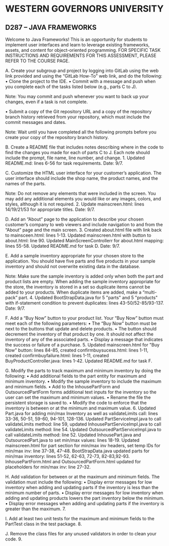 # WESTERN GOVERNORS UNIVERSITY 
## D287 – JAVA FRAMEWORKS
Welcome to Java Frameworks! This is an opportunity for students to implement user interfaces and learn to leverage existing frameworks, assets, and content for object-oriented programming.
FOR SPECIFIC TASK INSTRUCTIONS AND REQUIREMENTS FOR THIS ASSESSMENT, PLEASE REFER TO THE COURSE PAGE.

A.  Create your subgroup and project by logging into GitLab using the web link provided and using the “GitLab How-To” web link, and do the following:
•  Clone the project to the IDE.
•  Commit with a message and push when you complete each of the tasks listed below (e.g., parts C to J).

Note: You may commit and push whenever you want to back up your changes, even if a task is not complete.

•  Submit a copy of the Git repository URL and a copy of the repository branch history retrieved from your repository, which must include the commit messages and dates.

Note: Wait until you have completed all the following prompts before you create your copy of the repository branch history.

B.  Create a README file that includes notes describing where in the code to find the changes you made for each of parts C to J. Each note should include the prompt, file name, line number, and change.
    1. Updated README.md: lines 6-56 for task requirements. Date: 9/7.

C.  Customize the HTML user interface for your customer’s application. The user interface should include the shop name, the product names, and the names of the parts.

Note: Do not remove any elements that were included in the screen. You may add any additional elements you would like or any images, colors, and styles, although it is not required.
    2. Update mainscreen.html: lines 14/19/21/53 for appropriate titles. Date: 9/7.

D.  Add an “About” page to the application to describe your chosen customer’s company to web viewers and include navigation to and from the “About” page and the main screen.
    3. Created about.html file with link back to mainsceen.html: lines 1-13. Updated mainscreen.html with button to about.html: line 90. Updated MainScreenControllerr for about.html mapping: lines 55-58. Updated README.md for task D. Date: 9/7.

E.  Add a sample inventory appropriate for your chosen store to the application. You should have five parts and five products in your sample inventory and should not overwrite existing data in the database.

Note: Make sure the sample inventory is added only when both the part and product lists are empty. When adding the sample inventory appropriate for the store, the inventory is stored in a set so duplicate items cannot be added to your products. When duplicate items are added, make a “multi-pack” part.
    4. Updated BootStrapData.java for 5 "parts" and 5 "products" with if-statement condition to prevent duplicates: lines 43-50/52-85/93-137. Date: 9/7.

F.  Add a “Buy Now” button to your product list. Your “Buy Now” button must meet each of the following parameters:
•  The “Buy Now” button must be next to the buttons that update and delete products.
•  The button should decrement the inventory of that product by one. It should not affect the inventory of any of the associated parts.
•  Display a message that indicates the success or failure of a purchase.
    5. Updated mainscreen.html for "Buy Now" button: lines 84-85, created confirmbuysucess.html: lines 1-11, created confirmbuyfailure.html: lines 1-11, created BuyProductController.java: lines 1-42. Updated README.md for task F.

G.  Modify the parts to track maximum and minimum inventory by doing the following:
•  Add additional fields to the part entity for maximum and minimum inventory.
•  Modify the sample inventory to include the maximum and minimum fields.
•  Add to the InhousePartForm and OutsourcedPartForm forms additional text inputs for the inventory so the user can set the maximum and minimum values.
•  Rename the file the persistent storage is saved to.
•  Modify the code to enforce that the inventory is between or at the minimum and maximum value.
    6. Updated Part.java for adding min/max Inventory as well as validateLimits call: lines 33-36, 50-51, 59-60, 94-101, 128-136. Updated PartServiceImpl.java to call validateLimits method: line 59, updated InhousePartServiceImpl.java to call validateLimits method: line 54. Updated OutsourcedPartServiceImpl.java to call validateLimits method: line 52. Updated InhousePart.java and OutsourcedPart.java to set min/max values: lines 18-19. Updated mainscreen.html for part section for min/max inv headers, set temp IDs for min/max inv: line 37-38, 47-48. BootStrapData.java updated parts for min/max inventory: lines 51-52, 62-63, 72-73, 82-83,92-93. InhousePartForm.html and OutsourcedPartForm.html updated for placeholders for min/max inv: line 27-32.

H.  Add validation for between or at the maximum and minimum fields. The validation must include the following:
•  Display error messages for low inventory when adding and updating parts if the inventory is less than the minimum number of parts.
•  Display error messages for low inventory when adding and updating products lowers the part inventory below the minimum.
•  Display error messages when adding and updating parts if the inventory is greater than the maximum.
    7. 

I.  Add at least two unit tests for the maximum and minimum fields to the PartTest class in the test package.
    8. 

J.  Remove the class files for any unused validators in order to clean your code.
    9. 
